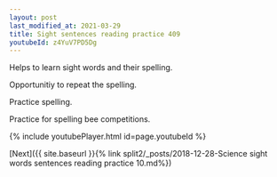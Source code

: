 ```yaml
---
layout: post
last_modified_at: 2021-03-29
title: Sight sentences reading practice 409
youtubeId: z4YuV7PD5Dg
---
```

 
 
Helps to learn sight words and their spelling.

Opportunitiy to repeat the spelling. 

Practice spelling. 
 
Practice for spelling bee competitions. 
 
{% include youtubePlayer.html id=page.youtubeId %}
 
 

[Next]({{ site.baseurl }}{% link  split2/_posts/2018-12-28-Science sight words sentences reading practice 10.md%})
 
